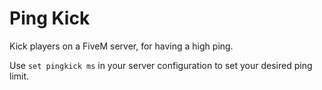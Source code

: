 # Ping Kick
Kick players on a FiveM server, for having a high ping.

Use `set pingkick ms` in your server configuration to set your desired ping limit. 
